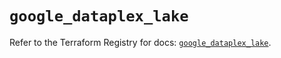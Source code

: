 # `google_dataplex_lake`

Refer to the Terraform Registry for docs: [`google_dataplex_lake`](https://registry.terraform.io/providers/hashicorp/google/6.45.0/docs/resources/dataplex_lake).
